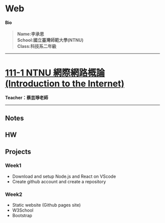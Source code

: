 # Web
#### Bio  
>**Name:李承恩**  
>**School:國立臺灣師範大學(NTNU)**  
>**Class:科技系二年級**  

---
# [111-1 NTNU 網際網路概論 (Introduction to the Internet)](https://reurl.cc/AO992E)
**Teacher：蔡芸琤老師**
  
---

  
## Notes  

## HW  


## Projects  




### Week1
- Download and setup Node.js and React on VScode  
- Create github account and create a repository  
  
### Week2
- Static website (Github pages site)  
- W3School
- Bootstrap